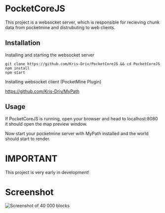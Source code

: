 # PocketCoreJS

This project is a websocket server, which is responsible for recieving chunk data from pocketmine and distrubuting to web clients.

## Installation

Installing and starting the websocket server
```
git clone https://github.com/Kris-Driv/PocketCoreJS && cd PocketCoreJS
npm install
npm start
```

Installing websocket client (PocketMine Plugin)

https://github.com/Kris-Driv/MyPath

## Usage

If PocketCoreJS is running, open your browser and head to localhost:8080 it should open the map preview window.

Now start your pocketmine server with MyPath installed and the world should start to render.


# IMPORTANT

This project is very early in development!

# Screenshot
![Screenshot of 40 000 blocks](https://i.imgur.com/wdecYWk.jpg)
